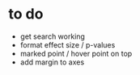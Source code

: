 
# to do

- get search working
- format effect size / p-values 
- marked point / hover point on top
- add margin to axes
